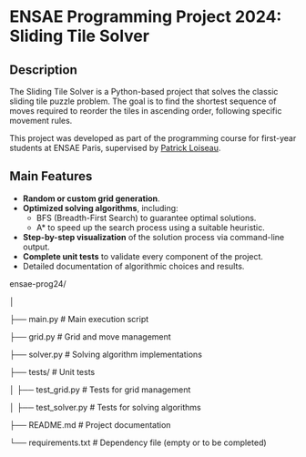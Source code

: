 # ENSAE Programming Project 2024: Sliding Tile Solver

## Description
The Sliding Tile Solver is a Python-based project that solves the classic sliding tile puzzle problem. The goal is to find the shortest sequence of moves required to reorder the tiles in ascending order, following specific movement rules.

This project was developed as part of the programming course for first-year students at ENSAE Paris, supervised by [Patrick Loiseau](mailto:patrick.loiseau@inria.fr).

## Main Features
- **Random or custom grid generation**.
- **Optimized solving algorithms**, including:
  - BFS (Breadth-First Search) to guarantee optimal solutions.
  - A* to speed up the search process using a suitable heuristic.
- **Step-by-step visualization** of the solution process via command-line output.
- **Complete unit tests** to validate every component of the project.
- Detailed documentation of algorithmic choices and results.

ensae-prog24/

│

├── main.py              # Main execution script

├── grid.py              # Grid and move management

├── solver.py            # Solving algorithm implementations

├── tests/               # Unit tests

│   ├── test_grid.py     # Tests for grid management

│   ├── test_solver.py   # Tests for solving algorithms

├── README.md            # Project documentation

└── requirements.txt     # Dependency file (empty or to be completed)


